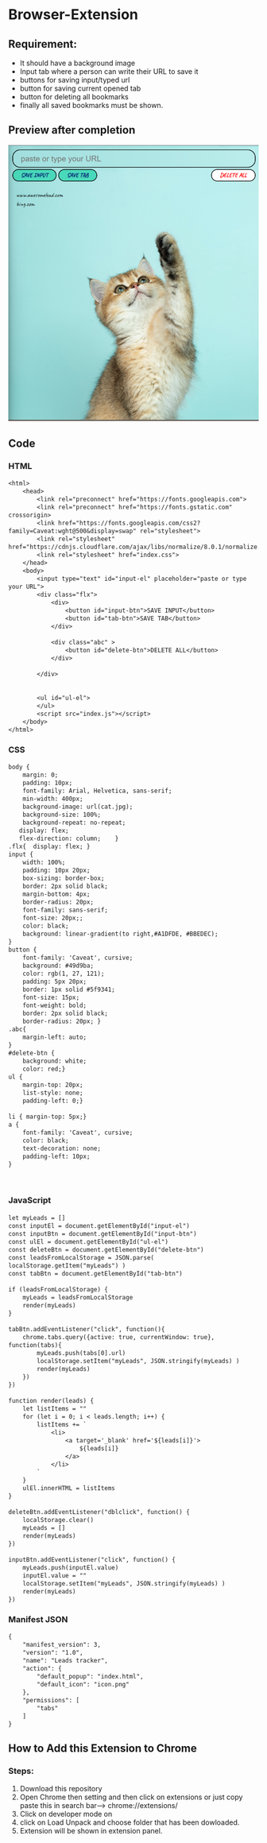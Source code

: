 # Browser-Extension


## Requirement: 
- It should have a background image
- Input tab where a person can write their URL to save it
- buttons for saving input/typed url
- button for saving current opened tab
- button for deleting all bookmarks
- finally all saved bookmarks must be shown.
## Preview after completion
 ![Browser_Preview](preview.png)


## Code
### HTML
``` 
<html>
    <head>
        <link rel="preconnect" href="https://fonts.googleapis.com">
        <link rel="preconnect" href="https://fonts.gstatic.com" crossorigin>
        <link href="https://fonts.googleapis.com/css2?family=Caveat:wght@500&display=swap" rel="stylesheet">
        <link rel="stylesheet" href="https://cdnjs.cloudflare.com/ajax/libs/normalize/8.0.1/normalize.css">
        <link rel="stylesheet" href="index.css">
    </head>
    <body>
        <input type="text" id="input-el" placeholder="paste or type your URL">
        <div class="flx">
            <div>
                <button id="input-btn">SAVE INPUT</button>
                <button id="tab-btn">SAVE TAB</button>
            </div>
       
            <div class="abc" >
                <button id="delete-btn">DELETE ALL</button>
            </div>
            
        </div>
        
        
        <ul id="ul-el">
        </ul>
        <script src="index.js"></script>
    </body>
</html>
 ```

### CSS
```
body {
    margin: 0;
    padding: 10px;
    font-family: Arial, Helvetica, sans-serif;
    min-width: 400px;
    background-image: url(cat.jpg);
    background-size: 100%;
    background-repeat: no-repeat;
   display: flex;
   flex-direction: column;    }
.flx{  display: flex; }
input {
    width: 100%;
    padding: 10px 20px;
    box-sizing: border-box;
    border: 2px solid black;
    margin-bottom: 4px;
    border-radius: 20px;
    font-family: sans-serif;
    font-size: 20px;;
    color: black;
    background: linear-gradient(to right,#A1DFDE, #BBEDEC);
}
button {
    font-family: 'Caveat', cursive;
    background: #49d9ba;
    color: rgb(1, 27, 121);
    padding: 5px 20px;
    border: 1px solid #5f9341;
    font-size: 15px;
    font-weight: bold;
    border: 2px solid black;
    border-radius: 20px; }
.abc{
    margin-left: auto;
}
#delete-btn {
    background: white;
    color: red;}
ul {
    margin-top: 20px;
    list-style: none;
    padding-left: 0;}

li { margin-top: 5px;}
a {
    font-family: 'Caveat', cursive;
    color: black;
    text-decoration: none;
    padding-left: 10px;
}



```

### JavaScript
```
let myLeads = []
const inputEl = document.getElementById("input-el")
const inputBtn = document.getElementById("input-btn")
const ulEl = document.getElementById("ul-el")
const deleteBtn = document.getElementById("delete-btn")
const leadsFromLocalStorage = JSON.parse( localStorage.getItem("myLeads") )
const tabBtn = document.getElementById("tab-btn")

if (leadsFromLocalStorage) {
    myLeads = leadsFromLocalStorage
    render(myLeads)
}

tabBtn.addEventListener("click", function(){    
    chrome.tabs.query({active: true, currentWindow: true}, function(tabs){
        myLeads.push(tabs[0].url)
        localStorage.setItem("myLeads", JSON.stringify(myLeads) )
        render(myLeads)
    })
})

function render(leads) {
    let listItems = ""
    for (let i = 0; i < leads.length; i++) {
        listItems += `
            <li>
                <a target='_blank' href='${leads[i]}'>
                    ${leads[i]}
                </a>
            </li>
        `
    }
    ulEl.innerHTML = listItems
}

deleteBtn.addEventListener("dblclick", function() {
    localStorage.clear()
    myLeads = []
    render(myLeads)
})

inputBtn.addEventListener("click", function() {
    myLeads.push(inputEl.value)
    inputEl.value = ""
    localStorage.setItem("myLeads", JSON.stringify(myLeads) )
    render(myLeads)
})

```
### Manifest JSON
```
{
    "manifest_version": 3,
    "version": "1.0",
    "name": "Leads tracker",
    "action": {
        "default_popup": "index.html",
        "default_icon": "icon.png"
    },
    "permissions": [
        "tabs"
    ]
}

```
## How to Add this Extension to Chrome
### Steps:
1) Download this repository
2) Open Chrome then setting and then click on extensions  or just copy paste this in search bar--> chrome://extensions/
3) Click on developer mode on
4) click on Load Unpack and choose folder that has been dowloaded.
5) Extension will be shown in extension panel.
